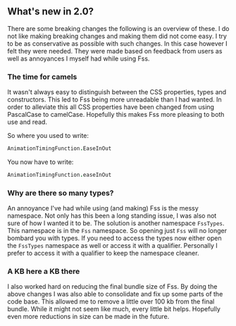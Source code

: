 ## What's new in 2.0?

There are some breaking changes the following is an overview of these.
I do not like making breaking changes and making them did not come easy. I try to be as conservative as possible with such changes.
In this case however I felt they were needed.
They were made based on feedback from users as well as annoyances I myself had while using Fss.

### The time for camels
It wasn't always easy to distinguish between the CSS properties, types and constructors.
This led to Fss being more unreadable than I had wanted.
In order to alleviate this all CSS properties have been changed from using PascalCase to camelCase.
Hopefully this makes Fss more pleasing to both use and read.

So where you used to write:
```fsharp
AnimationTimingFunction.EaseInOut
```
You now have to write:
```fsharp
AnimationTimingFunction.easeInOut
```

### Why are there so many types?
An annoyance I've had while using (and making) Fss is the messy namespace.
Not only has this been a long standing issue, I was also not sure of how I wanted it to be.
The solution is another namespace `FssTypes`.
This namespace is in the `Fss` namespace. So opening just `Fss` will no longer bombard you with types.
If you need to access the types now either open the `FssTypes` namespace as well or access it with a qualifier.
Personally I prefer to access it with a qualifier to keep the namespace cleaner.

### A KB here a KB there
I also worked hard on reducing the final bundle size of Fss.
By doing the above changes I was also able to consolidate and fix up some parts of the code base.
This allowed me to remove a little over 100 kb from the final bundle.
While it might not seem like much, every little bit helps. Hopefully even more reductions in size can be made in the future.